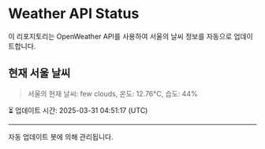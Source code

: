 
# Weather API Status

이 리포지토리는 OpenWeather API를 사용하여 서울의 날씨 정보를 자동으로 업데이트합니다.

## 현재 서울 날씨
> 서울의 현재 날씨: few clouds, 온도: 12.76°C, 습도: 44%

⏳ 업데이트 시간: 2025-03-31 04:51:17 (UTC)

---
자동 업데이트 봇에 의해 관리됩니다.
